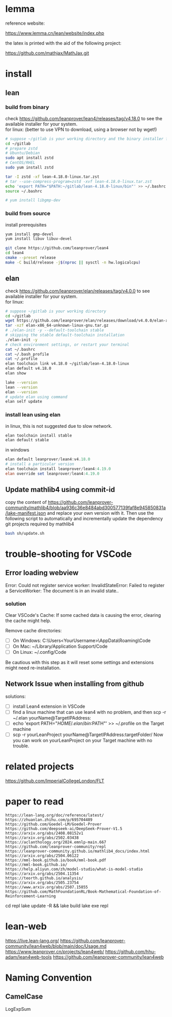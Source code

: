 # lemma

reference website:

https://www.lemma.cn/lean/website/index.php

the latex is printed with the aid of the following project:

https://github.com/mathjax/MathJax.git

# install
## lean
### build from binary
check https://github.com/leanprover/lean4/releases/tag/v4.18.0 to see the available installer for your system.  
for linux: (better to use VPN to download, using a browser not by wget!)
```sh
# suppose ~/gitlab is your working directory and the binary installer file is copied here.
cd ~/gitlab
# prepare zstd
# Ubuntu/Debian
sudo apt install zstd
# CentOS/RHEL
sudo yum install zstd

tar -I zstd -xf lean-4.18.0-linux.tar.zst
# tar --use-compress-program=zstd -xvf lean-4.18.0-linux.tar.zst
echo 'export PATH="$PATH:~/gitlab/lean-4.18.0-linux/bin"' >> ~/.bashrc
source ~/.bashrc

# yum install libgmp-dev
```

### build from source
install prerequisites
```sh
yum install gmp-devel 
yum install libuv libuv-devel
```

```sh
git clone https://github.com/leanprover/lean4
cd lean4
cmake --preset release
make -C build/release -j$(nproc || sysctl -n hw.logicalcpu)
```

## elan
check https://github.com/leanprover/elan/releases/tag/v4.0.0 to see available installer for your system.  
for linux:  
```sh
# suppose ~/gitlab is your working directory
cd ~/gitlab
wget https://github.com/leanprover/elan/releases/download/v4.0.0/elan-x86_64-unknown-linux-gnu.tar.gz
tar -xzf elan-x86_64-unknown-linux-gnu.tar.gz
# ./elan-init -y --default-toolchain stable
# skipping the stable default-toolchain installation
./elan-init -y
# check environment settings, or restart your terminal
cat ~/.bashrc
cat ~/.bash_profile
cat ~/.profile
elan toolchain link v4.18.0 ~/gitlab/lean-4.18.0-linux
elan default v4.18.0
elan show

lake --version
lean --version
elan --version
# update elan using command
elan self update
```

### install lean using elan
in linux, this is not suggested due to slow network.
```sh
elan toolchain install stable
elan default stable
```
in windows
```ps1
elan default leanprover/lean4:v4.18.0
# install a particular version
elan toolchain install leanprover/lean4:4.19.0
elan override set leanprover/lean4:4.19.0
```
## Update mathlib4 using commit-id
copy the content of https://github.com/leanprover-community/mathlib4/blob/aa936c36e8484abd300577139faf8e945850831a/lake-manifest.json and replace your own version with it. Then use the following script to automatically and incrementally update the dependency git projects required by mathlib4
```sh
bash sh/update.sh
```

# trouble-shooting for VSCode

## Error loading webview

Error: Could not register service worker: InvalidStateError: Failed to register a ServiceWorker: The document is in an invalid state..

### solution
Clear VSCode's Cache: If some cached data is causing the error, clearing the cache might help.

Remove cache directories:
- [ ] On Windows: C:\Users\<YourUsername>\AppData\Roaming\Code
- [ ] On Mac: ~/Library/Application Support/Code
- [ ] On Linux: ~/.config/Code

Be cautious with this step as it will reset some settings and extensions might need re-installation.

## Network Issue when installing from github
solutions:
- [ ] install Lean4 extension in VSCode
- [ ] find a linux machine that can use lean4 with no problem, and then scp -r ~/.elan yourName@TargetIPAddress:
- [ ] echo 'export PATH="$HOME/.elan/bin:$PATH"' >> ~/.profile on the Target machine
- [ ] scp -r yourLeanProject yourName@TargetIPAddress:targetFolder/
Now you can work on yourLeanProject on your Target machine with no trouble.

# related projects
https://github.com/ImperialCollegeLondon/FLT

# paper to read
```
https://lean-lang.org/doc/reference/latest/
https://zhuanlan.zhihu.com/p/695704489
https://github.com/Goedel-LM/Goedel-Prover
https://github.com/deepseek-ai/DeepSeek-Prover-V1.5
https://arxiv.org/abs/2408.08152v1
https://arxiv.org/abs/2502.03438
https://aclanthology.org/2024.emnlp-main.667
https://github.com/leanprover-community/repl
https://leanprover-community.github.io/mathlib4_docs/index.html
https://arxiv.org/abs/2504.06122
https://mml-book.github.io/book/mml-book.pdf
https://mml-book.github.io/
https://help.aliyun.com/zh/model-studio/what-is-model-studio
https://arxiv.org/abs/2504.11354
https://teorth.github.io/analysis/
https://arxiv.org/abs/2505.23754
https://www.arxiv.org/abs/2507.15855
https://github.com/MathFoundationRL/Book-Mathematical-Foundation-of-Reinforcement-Learning
```
cd repl
lake update -R && lake build
lake exe repl

# lean-web
https://live.lean-lang.org/
https://github.com/leanprover-community/lean4web/blob/main/doc/Usage.md
https://www.leanprover.cn/projects/lean4web/
https://github.com/hhu-adam/lean4web-tools
https://github.com/leanprover-community/lean4web

# Naming Convention
## CamelCase
LogExpSum